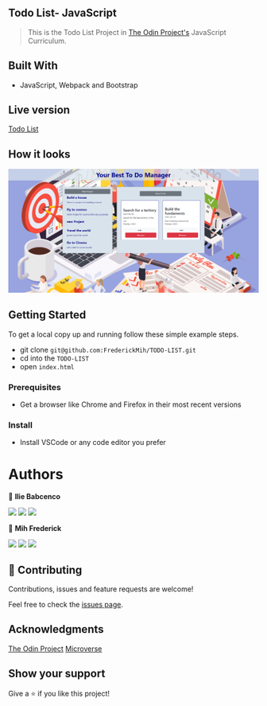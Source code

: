 ## Todo List- JavaScript

> This is the Todo List Project in [The Odin Project's](https://www.theodinproject.com/paths/full-stack-javascript/courses/javascript/lessons/todo-list) JavaScript Curriculum.

## Built With

- JavaScript, Webpack and Bootstrap

## Live version

[Todo List](https://frederickmih.github.io/TODO-LIST/)


## How it looks

![](dist/assets/mainscreen.png)

## Getting Started

To get a local copy up and running follow these simple example steps.

- git clone `git@github.com:FrederickMih/TODO-LIST.git`
- cd into the `TODO-LIST`
- open `index.html`

### Prerequisites

- Get a browser like Chrome and Firefox in their most recent versions

### Install

- Install VSCode or any code editor you prefer

# Authors

👤 **Ilie Babcenco**

[![](https://img.shields.io/badge/GitHub-100000?style=for-the-badge&logo=github&logoColor=white)](https://github.com/iliebabcenco)
[![](https://img.shields.io/badge/LinkedIn-0077B5?style=for-the-badge&logo=linkedin&logoColor=white)](https://www.linkedin.com/in/ilie-babcenco-72459a1b1/)
[![](https://img.shields.io/badge/Twitter-1DA1F2?style=for-the-badge&logo=twitter&logoColor=white)](https://twitter.com/BabcencoIlie)

👤 **Mih Frederick**

[![](https://img.shields.io/badge/GitHub-100000?style=for-the-badge&logo=github&logoColor=white)](https://github.com/FrederickMih)
[![](https://img.shields.io/badge/LinkedIn-0077B5?style=for-the-badge&logo=linkedin&logoColor=white)](https://www.linkedin.com/in/frederick-mih/)
[![](https://img.shields.io/badge/Twitter-1DA1F2?style=for-the-badge&logo=twitter&logoColor=white)](https://twitter.com/MihFrederick)

## 🤝 Contributing

Contributions, issues and feature requests are welcome!

Feel free to check the [issues page](https://github.com/FrederickMih/TODO-LIST/issues).

## Acknowledgments

[The Odin Project](https://www.theodinproject.com)
[Microverse](https://www.microverse.org)

## Show your support

Give a ⭐️ if you like this project!